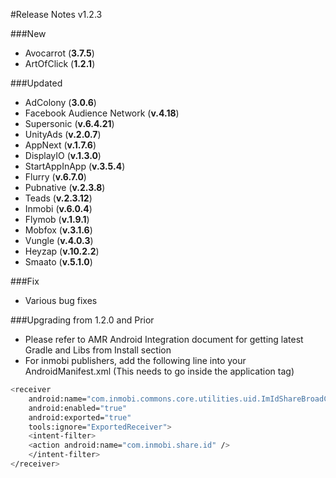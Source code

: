 #Release Notes v1.2.3

###New
* Avocarrot (**3.7.5**)
* ArtOfClick (**1.2.1**)

###Updated
* AdColony (**3.0.6**)
* Facebook Audience Network (**v.4.18**)
* Supersonic (**v.6.4.21**)
* UnityAds (**v.2.0.7**)
* AppNext (**v.1.7.6**)
* DisplayIO (**v.1.3.0**)
* StartAppInApp (**v.3.5.4**)
* Flurry (**v.6.7.0**)
* Pubnative (**v.2.3.8**)
* Teads (**v.2.3.12**)
* Inmobi (**v.6.0.4**)
* Flymob (**v.1.9.1**)
* Mobfox (**v.3.1.6**)
* Vungle (**v.4.0.3**)
* Heyzap (**v.10.2.2**)
* Smaato (**v.5.1.0**)

###Fix
* Various bug fixes

###Upgrading from 1.2.0 and Prior
* Please refer to AMR Android Integration document for getting latest Gradle and Libs from Install section
* For inmobi publishers, add the following line into your AndroidManifest.xml (This needs to go inside the application tag)
```sh
<receiver
    android:name="com.inmobi.commons.core.utilities.uid.ImIdShareBroadCastReceiver"
    android:enabled="true"
    android:exported="true"
    tools:ignore="ExportedReceiver">
    <intent-filter>
	<action android:name="com.inmobi.share.id" />
    </intent-filter>
</receiver>
```
